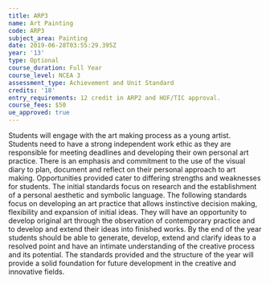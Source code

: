 ```yaml
---
title: ARP3
name: Art Painting
code: ARP3
subject_area: Painting
date: 2019-06-28T03:55:29.395Z
year: '13'
type: Optional
course_duration: Full Year
course_level: NCEA 3
assessment_type: Achievement and Unit Standard
credits: '18'
entry_requirements: 12 credit in ARP2 and HOF/TIC approval.
course_fees: $50
ue_approved: true
---
```

Students will engage with the art making process as a young artist. Students need to have a strong independent work ethic as they are responsible for meeting deadlines and developing their own personal art practice. There is an emphasis and commitment to the use of the visual diary to plan, document and reflect on their personal approach to art making. Opportunities provided cater to differing strengths and weaknesses for students. The initial standards focus on research and the establishment of a personal aesthetic and symbolic language. The following standards focus on developing an art practice that allows instinctive decision making, flexibility and expansion of initial ideas. They will have an opportunity to develop original art through the observation of contemporary practice and to develop and extend their ideas into finished works. By the end of the year students should be able to generate, develop, extend and clarify ideas to a resolved point and have an intimate understanding of the creative process and its potential. The standards provided and the structure of the year will provide a solid foundation for future development in the creative and innovative fields.
